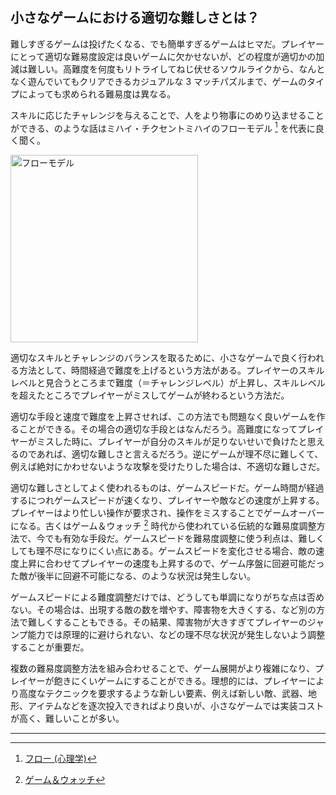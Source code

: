 ## 小さなゲームにおける適切な難しさとは？

難しすぎるゲームは投げたくなる、でも簡単すぎるゲームはヒマだ。プレイヤーにとって適切な難易度設定は良いゲームに欠かせないが、どの程度が適切かの加減は難しい。高難度を何度もリトライしてねじ伏せるソウルライクから、なんとなく遊んでいてもクリアできるカジュアルな 3 マッチパズルまで、ゲームのタイプによっても求められる難易度は異なる。

スキルに応じたチャレンジを与えることで、人をより物事にのめり込ませることができる、のような話はミハイ・チクセントミハイのフローモデル [^1] を代表に良く聞く。

<img src="https://upload.wikimedia.org/wikipedia/commons/thumb/1/12/Challenge_vs_skill_jp.svg/450px-Challenge_vs_skill_jp.svg.png" alt="フローモデル" width="300" />

適切なスキルとチャレンジのバランスを取るために、小さなゲームで良く行われる方法として、時間経過で難度を上げるという方法がある。プレイヤーのスキルレベルと見合うところまで難度（＝チャレンジレベル）が上昇し、スキルレベルを超えたところでプレイヤーがミスしてゲームが終わるという方法だ。

適切な手段と速度で難度を上昇させれば、この方法でも問題なく良いゲームを作ることができる。その場合の適切な手段とはなんだろう。高難度になってプレイヤーがミスした時に、プレイヤーが自分のスキルが足りないせいで負けたと思えるのであれば、適切な難しさと言えるだろう。逆にゲームが理不尽に難しくて、例えば絶対にかわせないような攻撃を受けたりした場合は、不適切な難しさだ。

適切な難しさとしてよく使われるものは、ゲームスピードだ。ゲーム時間が経過するにつれゲームスピードが速くなり、プレイヤーや敵などの速度が上昇する。プレイヤーはより忙しい操作が要求され、操作をミスすることでゲームオーバーになる。古くはゲーム＆ウォッチ [^2] 時代から使われている伝統的な難易度調整方法で、今でも有効な手段だ。ゲームスピードを難易度調整に使う利点は、難しくしても理不尽になりにくい点にある。ゲームスピードを変化させる場合、敵の速度上昇に合わせてプレイヤーの速度も上昇するので、ゲーム序盤に回避可能だった敵が後半に回避不可能になる、のような状況は発生しない。

ゲームスピードによる難度調整だけでは、どうしても単調になりがちな点は否めない。その場合は、出現する敵の数を増やす、障害物を大きくする、など別の方法で難しくすることもできる。その結果、障害物が大きすぎてプレイヤーのジャンプ能力では原理的に避けられない、などの理不尽な状況が発生しないよう調整することが重要だ。

複数の難易度調整方法を組み合わせることで、ゲーム展開がより複雑になり、プレイヤーが飽きにくいゲームにすることができる。理想的には、プレイヤーにより高度なテクニックを要求するような新しい要素、例えば新しい敵、武器、地形、アイテムなどを逐次投入できればより良いが、小さなゲームでは実装コストが高く、難しいことが多い。

---

[^1]: [フロー (心理学)](https://ja.wikipedia.org/wiki/%E3%83%95%E3%83%AD%E3%83%BC_%28%E5%BF%83%E7%90%86%E5%AD%A6%29)
[^2]: [ゲーム＆ウォッチ](https://ja.wikipedia.org/wiki/%E3%82%B2%E3%83%BC%E3%83%A0%26%E3%82%A6%E3%82%AA%E3%83%83%E3%83%81)
